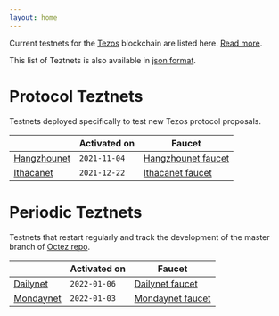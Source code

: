 ```yaml
---
layout: home
---
```


Current testnets for the [Tezos](https://tezos.com) blockchain are listed here. [Read more](about/).

This list of Teztnets is also available in [json format](https://teztnets.xyz/teztnets.json).

# Protocol Teztnets

Testnets deployed specifically to test new Tezos protocol proposals.

| | Activated on | Faucet |
|-------|---------------------|--|
| [Hangzhounet](/hangzhounet-about) | `2021-11-04` | [Hangzhounet faucet](https://teztnets.xyz/hangzhounet-faucet) |
| [Ithacanet](/ithacanet-about) | `2021-12-22` | [Ithacanet faucet](https://teztnets.xyz/ithacanet-faucet) |



# Periodic Teztnets

Testnets that restart regularly and track the development of the master branch of [Octez repo](https://gitlab.com/tezos/tezos/).

| | Activated on | Faucet |
|-------|---------------------|--|
| [Dailynet](/dailynet-about) | `2022-01-06` | [Dailynet faucet](https://teztnets.xyz/dailynet-2022-01-06-faucet) |
| [Mondaynet](/mondaynet-about) | `2022-01-03` | [Mondaynet faucet](https://teztnets.xyz/mondaynet-2022-01-03-faucet) |





